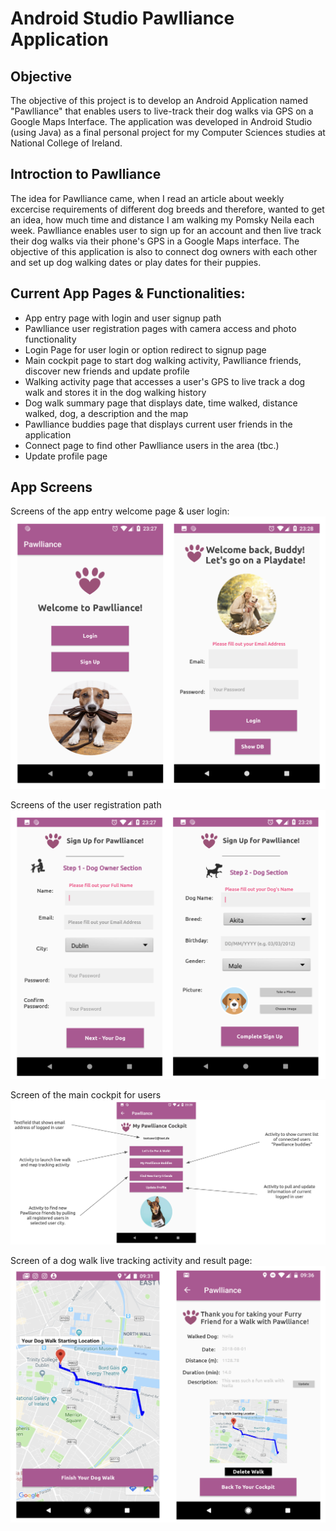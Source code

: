 # Android Studio Pawlliance Application

## Objective
The objective of this project is to develop an Android Application named "Pawlliance" that enables users to live-track their dog walks via GPS on a Google Maps Interface.
The application was developed in Android Studio (using Java) as a final personal project for my Computer Sciences studies at National College of Ireland. 

## Introction to Pawlliance
The idea for Pawlliance came, when I read an article about weekly excercise requirements of different dog breeds and therefore, wanted to get an idea, how much time and distance I am walking my Pomsky Neila each week.
Pawlliance enables user to sign up for an account and then live track their dog walks via their phone's GPS in a Google Maps interface. The objective of this application is also to connect dog owners with each other and set up dog walking dates or play dates for their puppies. 

## Current App Pages & Functionalities:
* App entry page with login and user signup path
* Pawlliance user registration pages with camera access and photo functionality
* Login Page for user login or option redirect to signup page
* Main cockpit page to start dog walking activity, Pawlliance friends, discover new friends and update profile
* Walking activity page that accesses a user's GPS to live track a dog walk and stores it in the dog walking history
* Dog walk summary page that displays date, time walked, distance walked, dog, a description and the map
* Pawlliance buddies page that displays current user friends in the application
* Connect page to find other Pawlliance users in the area (tbc.)
* Update profile page 

## App Screens
Screens of the app entry welcome page & user login:
![Screen Welcome and User Login Page](https://github.com/daniiielak/AndroidStudio_PawllianceApplication/blob/master/app/src/main/res/drawable/Screens_appentry.png "Welcome Page and User Login - Pawlliance Application")

Screens of the user registration path
![Screen User Registration Page](https://github.com/daniiielak/AndroidStudio_PawllianceApplication/blob/master/app/src/main/res/drawable/Screens_registration.png "User Registration Page - Pawlliance Application")

Screen of the main cockpit for users
![Screen Cockpit](https://github.com/daniiielak/AndroidStudio_PawllianceApplication/blob/master/app/src/main/res/drawable/Screens_cockpit.png "User Cockpit Page - Pawlliance Application")

Screen of a dog walk live tracking activity and result page:
![Screen dog walking activity and summary page](https://github.com/daniiielak/AndroidStudio_PawllianceApplication/blob/master/app/src/main/res/drawable/Screens_walkingactivity.png "Dog Walking Activity & Summary Page - Pawlliance Application")

